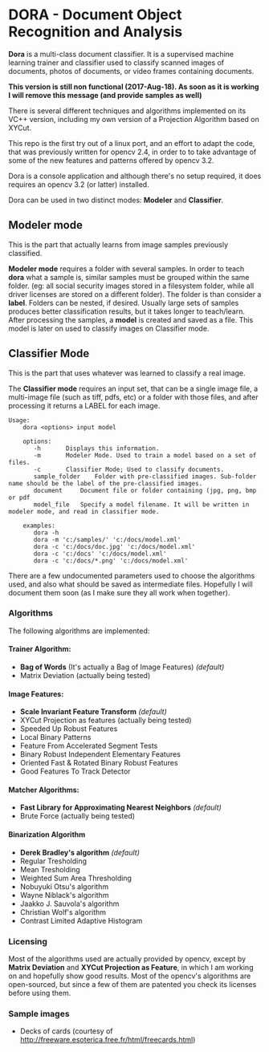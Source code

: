 # DORA - Document Object Recognition and Analysis


**Dora** is a multi-class document classifier. It is a supervised machine learning trainer and classifier used to classify scanned images of documents, photos of documents, or video frames containing documents. 

**This version is still non functional (2017-Aug-18). As soon as it is working I will remove this message (and provide samples as well)**

There is several different techniques and algorithms implemented on its VC++ version, including my own version of a Projection Algorithm based on XYCut. 

This repo is the first try out of a linux port, and an effort to adapt the code, that was previously written for opencv 2.4, in order to  to take advantage of some of the new features and patterns offered by opencv 3.2.

Dora is a console application and although there's no setup required, it does requires an opencv 3.2 (or latter) installed.
   
Dora can be used in two distinct modes: **Modeler** and **Classifier**. 

## Modeler mode
 This is the part that actually learns from image samples previously classified.

 **Modeler mode** requires a folder with several samples. In order to teach **dora** what a sample is, similar samples must be grouped within the same folder. (eg: all social security images stored in a filesystem folder, while all driver licenses are stored on a different folder). The folder is than consider a **label**. Folders can be nested, if desired. Usually large sets of samples produces better classification results, but it takes longer to teach/learn. After processing the samples, a  **model** is created and saved as a file. This model is later on used to classify images on Classifier mode.


## Classifier Mode
 This is the part that uses whatever was learned to classify a real image.

 The **Classifier mode** requires an input set, that can be a single image file, a multi-image file (such as tiff, pdfs, etc) or a folder with those files, and after processing it returns a LABEL for each image.   
    
    
    
```
Usage:
    dora <options> input model
 
    options:
       -h      	Displays this information.
       -m      	Modeler Mode. Used to train a model based on a set of files.
       -c      	Classifier Mode; Used to classify documents.
       sample_folder	Folder with pre-classified images. Sub-folder name should be the label of the pre-classified images.
       document 	Document file or folder containing (jpg, png, bmp or pdf
       model_file  	Specify a model filename. It will be written in modeler mode, and read in classifier mode.
 
    examples:
       dora -h
       dora -m 'c:/samples/' 'c:/docs/model.xml'
       dora -c 'c:/docs/doc.jpg' 'c:/docs/model.xml'
       dora -c 'c:/docs' 'c:/docs/model.xml'
       dora -c 'c:/docs/*.png' 'c:/docs/model.xml'
```       

There are a few undocumented parameters used to choose the algorithms used, and also what should be saved as intermediate files. Hopefully I will document them soon  (as I make sure they all work when together).




### Algorithms
The following algorithms are implemented:

#### Trainer Algorithm: 
- **Bag of Words** (It's actually a Bag of Image Features) *(default)*
- Matrix Deviation (actually being tested)
     
#### Image Features: 
- **Scale Invariant Feature Transform** *(default)*
- XYCut Projection as features (actually being tested) 
- Speeded Up Robust Features 
- Local Binary Patterns 
- Feature From Accelerated Segment Tests 
- Binary Robust Independent Elementary Features 
- Oriented Fast & Rotated Binary Robust Features 
- Good Features To Track Detector 
   
#### Matcher Algorithms:
- **Fast Library for Approximating Nearest Neighbors** *(default)*
- Brute Force (actually being tested)
   
#### Binarization Algorithm 
- **Derek Bradley's algorithm** *(default)*
- Regular Tresholding
- Mean Tresholding
- Weighted Sum Area Thresholding
- Nobuyuki Otsu's algorithm
- Wayne Niblack's algorithm
- Jaakko J. Sauvola's algorithm
- Christian Wolf's algorithm
- Contrast Limited Adaptive Histogram



### Licensing

Most of the algorithms used are actually provided by opencv, except by **Matrix Deviation** and **XYCut Projection as Feature**, in which I am working on and hopefully show good results. Most of the opencv's algorithms are open-sourced, but since a few of them are patented you check its licenses before using them.



### Sample images
- Decks of cards (courtesy of http://freeware.esoterica.free.fr/html/freecards.html)

